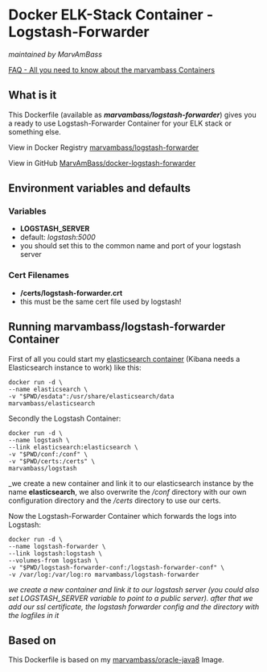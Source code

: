 # Docker ELK-Stack Container - Logstash-Forwarder
_maintained by MarvAmBass_

[FAQ - All you need to know about the marvambass Containers](https://marvin.im/docker-faq-all-you-need-to-know-about-the-marvambass-containers/)

## What is it

This Dockerfile (available as ___marvambass/logstash-forwarder___) gives you a ready to use Logstash-Forwarder Container for your ELK stack or something else.

View in Docker Registry [marvambass/logstash-forwarder](https://registry.hub.docker.com/u/marvambass/marvambass/logstash-forwarder/)

View in GitHub [MarvAmBass/docker-logstash-forwarder](https://github.com/MarvAmBass/docker-logstash-forwarder)

## Environment variables and defaults

### Variables

* __LOGSTASH\_SERVER__
 * default: _logstash:5000_
 * you should set this to the common name and port of your logstash server

### Cert Filenames

* __/certs/logstash-forwarder.crt__
 * this must be the same cert file used by logstash!

## Running marvambass/logstash-forwarder Container

First of all you could start my [elasticsearch container](https://github.com/MarvAmBass/docker-elasticsearch) (Kibana needs a Elasticsearch instance to work) like this:

    docker run -d \
    --name elasticsearch \
    -v "$PWD/esdata":/usr/share/elasticsearch/data
    marvambass/elasticsearch

Secondly the Logstash Container:

    docker run -d \
    --name logstash \
    --link elasticsearch:elasticsearch \
    -v "$PWD/conf:/conf" \
    -v "$PWD/certs:/certs" \
    marvambass/logstash

_we create a new container and link it to our elasticsearch instance by the name __elasticsearch__, we also overwrite the _/conf_ directory with our own configuration directory and the _/certs_ directory to use our certs.


Now the Logstash-Forwarder Container which forwards the logs into Logstash:

    docker run -d \
    --name logstash-forwarder \
    --link logstash:logstash \
    --volumes-from logstash \
    -v "$PWD/logstash-forwarder-conf:/logstash-forwarder-conf" \
    -v /var/log:/var/log:ro marvambass/logstash-forwarder

_we create a new container and link it to our logstash server (you could also set LOGSTASH\_SERVER variable to point to a public server). after that we add our ssl certificate, the logstash forwarder config and the directory with the logfiles in it_

## Based on

This Dockerfile is based on my [marvambass/oracle-java8](https://registry.hub.docker.com/marvambass/oracle-java8) Image.
